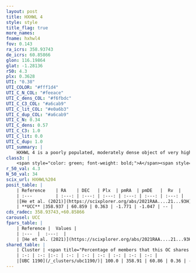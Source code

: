 ```yaml
---
layout: post
title: HXHWL 4
style: style
title_flag: true
more_names: 
fname: hxhwl4
fov: 0.143
ra_icrs: 358.93743
de_icrs: 60.85866
glon: 116.19864
glat: -1.28136
r50: 4.3
plx: 0.3628
UTI: "0.38"
UTI_COLOR: "#fff1d4"
UTI_C_N_COL: "#feeace"
UTI_C_dens_COL: "#f6fbdc"
UTI_C_C3_COL: "#a6cab9"
UTI_C_lit_COL: "#e0a6b3"
UTI_C_dup_COL: "#a6cab9"
UTI_C_N: 0.34
UTI_C_dens: 0.57
UTI_C_C3: 1.0
UTI_C_lit: 0.0
UTI_C_dup: 1.0
UTI_summary: |
    HXHWL 4 is a poorly populated, moderately dense object of very high C3 quality. It is rarely studied in the literature. This object shares a large percentage of members with a later reported entry.
class3: |
    <span style="color: green; font-weight: bold;">A</span><span style="color: green; font-weight: bold;">A</span>
r_50_val: 4.3
N_50_val: 34
scix_url: HXHWL%204
posit_table: |
    | Reference    | RA    | DEC   | Plx  | pmRA  | pmDE   |  Rv  |
    | :---         | :---: | :---: | :---: | :---: | :---: | :---: |
    |[He et al. (2021)](https://scixplorer.org/abs/2021RAA....21...93H) | 358.924 | 60.843 | 0.37 | -1.78 | -1.02 | -- |
    | **UCC** |358.937 | 60.859 | 0.363 | -1.771 | -1.047 | -- | 
cds_radec: 358.93743,+60.85866
carousel: UCC
fpars_table: |
    | Reference |  Values |
    | :---  |  :---:  |
    | [He et al. (2021)](https://scixplorer.org/abs/2021RAA....21...93H) | `AG=2.2, m-M=12.0, logAge=7.82, Z=0.021` |
shared_table: |
    | Cluster | <span title="Percentage of members that this OC shares with the ones listed">%</span>   | RA   | DEC   | Plx   | pmRA  | pmDE  | Rv | UTI |
    | :-: | :-: |:-: | :-: | :-: | :-: | :-: | :-: | :-: |
    |[UBC 1190](/_clusters/ubc1190/)| 100.0 | 358.91 | 60.86 | 0.36 | -1.77 | -1.06 | -- |0.21 |
---
```

